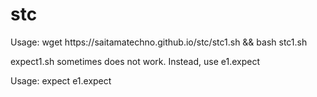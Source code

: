 # stc
<p>Usage: wget https://saitamatechno.github.io/stc/stc1.sh && bash stc1.sh</p>
<p>expect1.sh sometimes does not work. Instead, use e1.expect</p>
<p>Usage: expect e1.expect</p>
